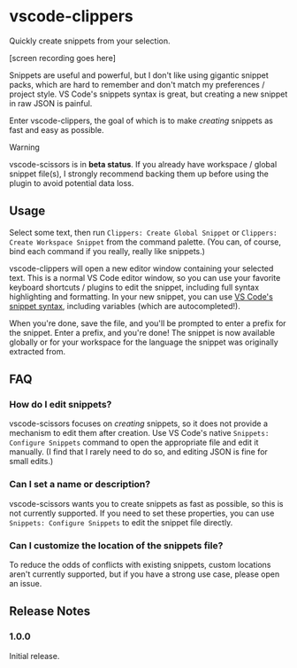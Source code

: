 # vscode-clippers

Quickly create snippets from your selection.

[screen recording goes here]

Snippets are useful and powerful, but I don't like using gigantic snippet packs, which are hard to remember and don't match my preferences / project style. VS Code's snippets syntax is great, but creating a new snippet in raw JSON is painful.

Enter vscode-clippers, the goal of which is to make _creating_ snippets as fast and easy as possible.

> [!WARNING]
> vscode-scissors is in **beta status**. If you already have workspace / global snippet file(s), I strongly recommend backing them up before using the plugin to avoid potential data loss.

## Usage

Select some text, then run `Clippers: Create Global Snippet` or `Clippers: Create Workspace Snippet` from the command palette. (You can, of course, bind each command if you really, really like snippets.)

vscode-clippers will open a new editor window containing your selected text. This is a normal VS Code editor window, so you can use your favorite keyboard shortcuts / plugins to edit the snippet, including full syntax highlighting and formatting. In your new snippet, you can use [VS Code's snippet syntax](https://code.visualstudio.com/docs/editor/userdefinedsnippets#_snippet-syntax), including variables (which are autocompleted!).

When you're done, save the file, and you'll be prompted to enter a prefix for the snippet. Enter a prefix, and you're done! The snippet is now available globally or for your workspace for the language the snippet was originally extracted from.

## FAQ

### How do I edit snippets?

vscode-scissors focuses on _creating_ snippets, so it does not provide a mechanism to edit them after creation. Use VS Code's native `Snippets: Configure Snippets` command to open the appropriate file and edit it manually. (I find that I rarely need to do so, and editing JSON is fine for small edits.)

### Can I set a name or description?

vscode-scissors wants you to create snippets as fast as possible, so this is not currently supported. If you need to set these properties, you can use `Snippets: Configure Snippets` to edit the snippet file directly.

### Can I customize the location of the snippets file?

To reduce the odds of conflicts with existing snippets, custom locations aren't currently supported, but if you have a strong use case, please open an issue.

## Release Notes

### 1.0.0

Initial release.
